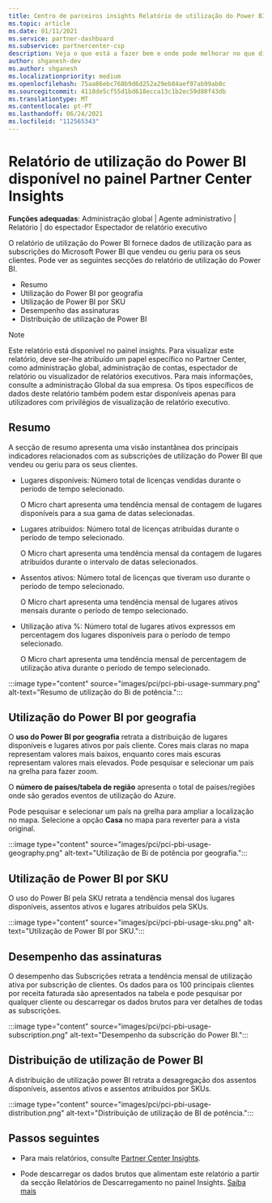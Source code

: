 ```yaml
---
title: Centro de parceiros insights Relatório de utilização do Power BI
ms.topic: article
ms.date: 01/11/2021
ms.service: partner-dashboard
ms.subservice: partnercenter-csp
description: Veja o que está a fazer bem e onde pode melhorar no que diz respeito ao uso de subscrições power bi que vende ou gere para os seus clientes.
author: shganesh-dev
ms.author: shganesh
ms.localizationpriority: medium
ms.openlocfilehash: 75aa86ebc768b9d6d252a29eb84aef97ab99ab0c
ms.sourcegitcommit: 4118de5cf55d1bd618ecca13c1b2ec59d80f43db
ms.translationtype: MT
ms.contentlocale: pt-PT
ms.lasthandoff: 06/24/2021
ms.locfileid: "112565343"
---
```

# <a name="power-bi-usage-report-available-from-the-partner-center-insights-dashboard"></a>Relatório de utilização do Power BI disponível no painel Partner Center Insights

**Funções adequadas**: Administração global | Agente administrativo | Relatório | do espectador Espectador de relatório executivo

O relatório de utilização do Power BI fornece dados de utilização para as subscrições do Microsoft Power BI que vendeu ou geriu para os seus clientes. Pode ver as seguintes secções do relatório de utilização do Power BI.

- Resumo
- Utilização do Power BI por geografia
- Utilização de Power BI por SKU
- Desempenho das assinaturas
- Distribuição de utilização de Power BI

 > [!NOTE]
 > Este relatório está disponível no painel insights. Para visualizar este relatório, deve ser-lhe atribuído um papel específico no Partner Center, como administração global, administração de contas, espectador de relatório ou visualizador de relatórios executivos. Para mais informações, consulte a administração Global da sua empresa. Os tipos específicos de dados deste relatório também podem estar disponíveis apenas para utilizadores com privilégios de visualização de relatório executivo.

## <a name="summary"></a>Resumo

A secção de resumo apresenta uma visão instantânea dos principais indicadores relacionados com as subscrições de utilização do Power BI que vendeu ou geriu para os seus clientes. 

- Lugares disponíveis: Número total de licenças vendidas durante o período de tempo selecionado.

   O Micro chart apresenta uma tendência mensal de contagem de lugares disponíveis para a sua gama de datas selecionadas.

- Lugares atribuídos: Número total de licenças atribuídas durante o período de tempo selecionado.

   O Micro chart apresenta uma tendência mensal da contagem de lugares atribuídos durante o intervalo de datas selecionados.

- Assentos ativos: Número total de licenças que tiveram uso durante o período de tempo selecionado. 

   O Micro chart apresenta uma tendência mensal de lugares ativos mensais durante o período de tempo selecionado.

- Utilização ativa %: Número total de lugares ativos expressos em percentagem dos lugares disponíveis para o período de tempo selecionado. 

   O Micro chart apresenta uma tendência mensal de percentagem de utilização ativa durante o período de tempo selecionado.

:::image type="content" source="images/pci/pci-pbi-usage-summary.png" alt-text="Resumo de utilização do Bi de potência.":::

## <a name="power-bi-usage-by-geography"></a>Utilização do Power BI por geografia

O **uso do Power BI por geografia** retrata a distribuição de lugares disponíveis e lugares ativos por país cliente. Cores mais claras no mapa representam valores mais baixos, enquanto cores mais escuras representam valores mais elevados. Pode pesquisar e selecionar um país na grelha para fazer zoom.

O **número de países/tabela de região** apresenta o total de países/regiões onde são gerados eventos de utilização do Azure.

Pode pesquisar e selecionar um país na grelha para ampliar a localização no mapa. Selecione a opção **Casa** no mapa para reverter para a vista original.

:::image type="content" source="images/pci/pci-pbi-usage-geography.png" alt-text="Utilização de Bi de potência por geografia.":::

## <a name="power-bi-usage-by-sku"></a>Utilização de Power BI por SKU

O uso do Power BI pela SKU retrata a tendência mensal dos lugares disponíveis, assentos ativos e lugares atribuídos pela SKUs.

:::image type="content" source="images/pci/pci-pbi-usage-sku.png" alt-text="Utilização de Power BI por SKU.":::

## <a name="subscriptions-performance"></a>Desempenho das assinaturas

O desempenho das Subscrições retrata a tendência mensal de utilização ativa por subscrição de clientes. Os dados para os 100 principais clientes por receita faturada são apresentados na tabela e pode pesquisar por qualquer cliente ou descarregar os dados brutos para ver detalhes de todas as subscrições.

:::image type="content" source="images/pci/pci-pbi-usage-subscription.png" alt-text="Desempenho da subscrição do Power BI.":::

## <a name="power-bi-usage-distribution"></a>Distribuição de utilização de Power BI

A distribuição de utilização power BI retrata a desagregação dos assentos disponíveis, assentos ativos e assentos atribuídos por SKUs.

:::image type="content" source="images/pci/pci-pbi-usage-distribution.png" alt-text="Distribuição de utilização de BI de potência.":::

## <a name="next-steps"></a>Passos seguintes

- Para mais relatórios, consulte [Partner Center Insights](partner-center-insights.md).

- Pode descarregar os dados brutos que alimentam este relatório a partir da secção Relatórios de Descarregamento no painel Insights. [Saiba mais](pci-download-reports.md) 
